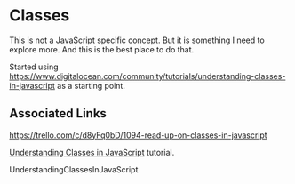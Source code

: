# Classes

This is not a JavaScript specific concept. But it is something I need to explore more. And this is the best place to do that.

Started using https://www.digitalocean.com/community/tutorials/understanding-classes-in-javascript as a starting point.

## Associated Links
https://trello.com/c/d8yFq0bD/1094-read-up-on-classes-in-javascript

[Understanding Classes in JavaScript](https://www.digitalocean.com/community/tutorials/understanding-classes-in-javascript) tutorial.

UnderstandingClassesInJavaScript